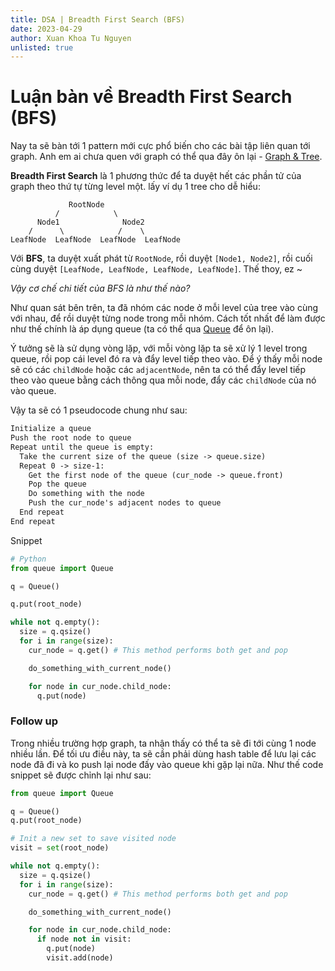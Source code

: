 ```yaml
---
title: DSA | Breadth First Search (BFS)
date: 2023-04-29
author: Xuan Khoa Tu Nguyen
unlisted: true
---
```


# Luận bàn về Breadth First Search (BFS)

Nay ta sẽ bàn tới 1 pattern mới cực phổ biến cho các bài tập liên quan tới graph. Anh em ai chưa
quen với graph có thể qua đây ôn lại - [Graph & Tree](/dsa/graphs-and-trees).

**Breadth First Search** là 1 phương thức để ta duyệt hết các phần tử của graph theo thứ tự từng
level một. lấy ví dụ 1 tree cho dễ hiểu:

```
             RootNode
          /            \
      Node1              Node2
    /      \            /    \
LeafNode  LeafNode  LeafNode  LeafNode
```

Với **BFS**, ta duyệt xuất phát từ `RootNode`, rồi duyệt `[Node1, Node2]`, rồi cuối cùng duyệt
`[LeafNode, LeafNode, LeafNode, LeafNode]`. Thế thoy, ez ~

*Vậy cơ chế chi tiết của BFS là như thế nào?*

Như quan sát bên trên, ta đã nhóm các node ở mỗi level của tree vào cùng với nhau, để rồi duyệt từng
node trong mỗi nhóm. Cách tốt nhất để làm được như thế chính là áp dụng queue (ta có thể qua
[Queue](/dsa/queue) để ôn lại).

Ý tưởng sẽ là sử dụng vòng lặp, với mỗi vòng lặp ta sẽ xử lý 1 level
trong queue, rồi pop cái level đó ra và đẩy level tiếp theo vào. Để ý thấy mỗi node sẽ có các
`childNode` hoặc các `adjacentNode`, nên ta có thể đẩy level tiếp theo vào queue bằng cách thông qua
mỗi node, đẩy các `childNode` của nó vào queue.

Vậy ta sẽ có 1 pseudocode chung như sau:

```md
Initialize a queue
Push the root node to queue
Repeat until the queue is empty:
  Take the current size of the queue (size -> queue.size)
  Repeat 0 -> size-1:
    Get the first node of the queue (cur_node -> queue.front)
    Pop the queue
    Do something with the node
    Push the cur_node's adjacent nodes to queue
  End repeat
End repeat
```

Snippet

```py
# Python
from queue import Queue

q = Queue()

q.put(root_node)

while not q.empty():
  size = q.qsize()
  for i in range(size):
    cur_node = q.get() # This method performs both get and pop

    do_something_with_current_node()

    for node in cur_node.child_node:
      q.put(node)
```

### Follow up

Trong nhiều trường hợp graph, ta nhận thấy có thể ta sẽ đi tới cùng 1 node nhiều lần. Để tối ưu điều
này, ta sẽ cần phải dùng hash table để lưu lại các node đã đi và ko push lại node đấy vào queue khi
gặp lại nữa. Như thế code snippet sẽ được chỉnh lại như sau:

```py
from queue import Queue

q = Queue()
q.put(root_node)

# Init a new set to save visited node
visit = set(root_node)

while not q.empty():
  size = q.qsize()
  for i in range(size):
    cur_node = q.get() # This method performs both get and pop

    do_something_with_current_node()

    for node in cur_node.child_node:
      if node not in visit:
        q.put(node)
        visit.add(node)
```
